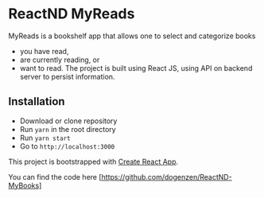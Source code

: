 # ReactND MyReads

MyReads is a bookshelf app that allows one to select and categorize books
- you have read,
- are currently reading, or
- want to read.
The project is built using React JS, using API on backend server to persist information.



## Installation

- Download or clone repository
- Run `yarn` in the root directory
- Run `yarn start`
- Go to `http://localhost:3000`

This project is bootstrapped with [Create React App](https://github.com/facebookincubator/create-react-app).

You can find the code here [https://github.com/dogenzen/ReactND-MyBooks]
